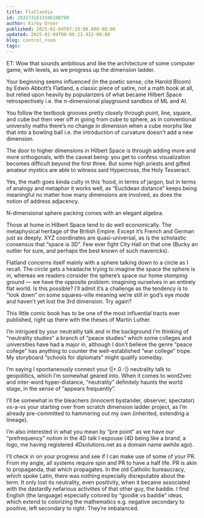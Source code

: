 ```yaml
---
title: Flatlandia
id: 2931731613166100790
author: Kirby Urner
published: 2025-01-04T07:19:00.000-08:00
updated: 2025-01-04T08:00:23.432-08:00
blog: control_room
tags: 
---
```


ET: Wow that sounds ambitious and like the architecture of some computer game, with levels, as we progress up the dimension ladder.

Your beginning seems influenced (in the poetic sense, cite Harold Bloom) by Edwin Abbott’s Flatland, a classic piece of satire, not a math book at all, but relied upon heavily by popularizers of what became Hilbert Space retrospectively i.e. the n-dimensional playground sandbox of ML and AI.

You follow the textbook grooves pretty closely through point, line, square, and cube but then veer off in going from cube to sphere, as in conventional university maths there’s no change in dimension when a cube morphs like that into a bowling ball i.e. the introduction of curvature doesn’t add a new dimension. 

The door to higher dimensions in Hilbert Space is through adding more and more orthogonals, with the caveat being: you get to confess visualization becomes difficult beyond the first three. But some high priests and gifted amateur mystics are able to witness said Hypercross, the Holy Tesseract. 

Yes, the math goes kinda culty in this ‘hood, in terms of jargon, but in terms of analogy and metaphor it works well, as “Euclidean distance” keeps being meaningful no matter how many dimensions are involved, as does the notion of address adjacency. 

N-dimensional sphere packing comes with an elegant algebra. 

Those at home in Hilbert Space tend to do well economically. The metaphysical heritage of the British Empire. Except it’s French and German just as deeply. XYZ coordinates are quasi-universal, as is the scholastic consensus that “space is 3D”. Few ever fight City Hall on that one (Bucky an outlier for sure, and perhaps the best known of such mavericks).

Flatland concerns itself mainly with a sphere talking down to a circle as I recall. The circle gets a headache trying to imagine the space the sphere is in, whereas we readers consider the sphere’s space our home stomping ground — we have the opposite problem: imagining ourselves in an entirely flat world. Is this possible? I’ll admit it’s a challenge as the tendency is to “look down” on some squares-ville meaning we’re still in god’s eye mode and haven’t yet lost the 3rd dimension. Try again?

This little comic book has to be one of the most influential tracts ever published, right up there with the theses of Martin Luther.

I’m intrigued by your neutrality talk and in the background I’m thinking of “neutrality studies” a branch of “peace studies” which some colleges and universities have had a major in, although I don’t believe the genre “peace college” has anything to counter the well-established “war college” trope. My storyboard “schools for diplomats” might qualify someday.

I’m saying I spontaneously connect your (|+.0.-|) neutrality talk to geopolitics, which I’m somewhat geared into. When it comes to word2vec and inter-word hyper-distance, “neutrality” definitely haunts the world stage, in the sense of “appears frequently”.

I’ll be somewhat in the bleachers (innocent bystander, observer, spectator) vs-a-vs your starting over from scratch dimension ladder project, as I’m already pre-committed to hammering out my own (inherited, extending a lineage). 

I’m also interested in what you mean by “pre point” as we have our “prefrequency” notion in the 4D talk I espouse (4D being like a brand, a logo, me having registered 4Dsolutions.net as a domain name awhile ago). 

I’ll check in on your progress and see if I can make use of some of your PR. From my angle, all systems require spin and PR to have a half life. PR is akin to propaganda, that which propagates. In the old Catholic bureaucracy, which spoke Latin, there was nothing especially disreputable about the term. It only lost its neutrality, even positivity, when it became associated with the dastardly nefarious activities of that other guy, the baddie. I find English (the language) especially colored by “goodie vs baddie” ideas, which extend to colorizing the mathematics e.g. negative secondary to positive, left secondary to right. They’re imbalanced.